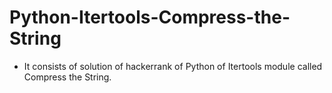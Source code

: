 # Python-Itertools-Compress-the-String
- It consists of solution of hackerrank of Python of Itertools module called Compress the String.
